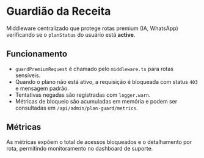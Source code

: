 # Guardião da Receita

Middleware centralizado que protege rotas premium (IA, WhatsApp) verificando se o `planStatus` do usuário está **active**.

## Funcionamento
- `guardPremiumRequest` é chamado pelo `middleware.ts` para rotas sensíveis.
- Quando o plano não está ativo, a requisição é bloqueada com status `403` e mensagem padrão.
- Tentativas negadas são registradas com `logger.warn`.
- Métricas de bloqueio são acumuladas em memória e podem ser consultadas em `/api/admin/plan-guard/metrics`.

## Métricas
As métricas expõem o total de acessos bloqueados e o detalhamento por rota, permitindo monitoramento no dashboard de suporte.
